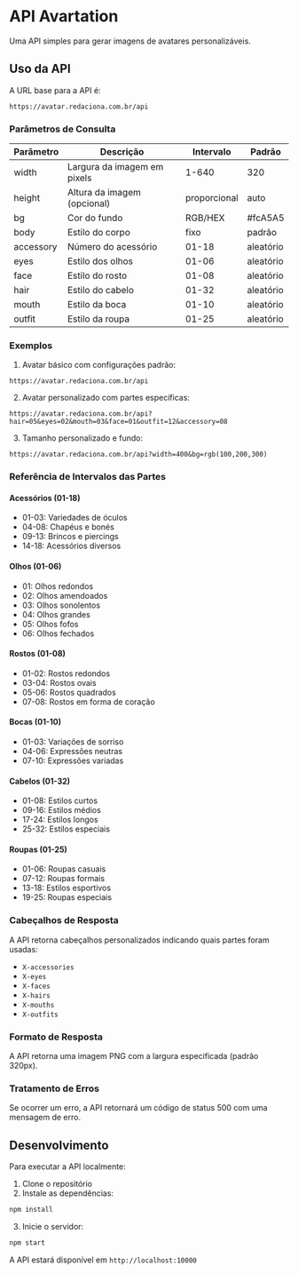 # API Avartation

Uma API simples para gerar imagens de avatares personalizáveis.

## Uso da API

A URL base para a API é:
```
https://avatar.redaciona.com.br/api
```

### Parâmetros de Consulta

| Parâmetro  | Descrição                      | Intervalo      | Padrão     |
|------------|--------------------------------|----------------|------------|
| width      | Largura da imagem em pixels    | 1-640         | 320       |
| height     | Altura da imagem (opcional)    | proporcional  | auto      |
| bg         | Cor do fundo                   | RGB/HEX       | #fcA5A5   |
| body       | Estilo do corpo               | fixo          | padrão    |
| accessory  | Número do acessório           | 01-18         | aleatório |
| eyes       | Estilo dos olhos              | 01-06         | aleatório |
| face       | Estilo do rosto               | 01-08         | aleatório |
| hair       | Estilo do cabelo              | 01-32         | aleatório |
| mouth      | Estilo da boca                | 01-10         | aleatório |
| outfit     | Estilo da roupa               | 01-25         | aleatório |

### Exemplos

1. Avatar básico com configurações padrão:
```
https://avatar.redaciona.com.br/api
```

2. Avatar personalizado com partes específicas:
```
https://avatar.redaciona.com.br/api?hair=05&eyes=02&mouth=03&face=01&outfit=12&accessory=08
```

3. Tamanho personalizado e fundo:
```
https://avatar.redaciona.com.br/api?width=400&bg=rgb(100,200,300)
```

### Referência de Intervalos das Partes

#### Acessórios (01-18)
- 01-03: Variedades de óculos
- 04-08: Chapéus e bonés
- 09-13: Brincos e piercings
- 14-18: Acessórios diversos

#### Olhos (01-06)
- 01: Olhos redondos
- 02: Olhos amendoados
- 03: Olhos sonolentos
- 04: Olhos grandes
- 05: Olhos fofos
- 06: Olhos fechados

#### Rostos (01-08)
- 01-02: Rostos redondos
- 03-04: Rostos ovais
- 05-06: Rostos quadrados
- 07-08: Rostos em forma de coração

#### Bocas (01-10)
- 01-03: Variações de sorriso
- 04-06: Expressões neutras
- 07-10: Expressões variadas

#### Cabelos (01-32)
- 01-08: Estilos curtos
- 09-16: Estilos médios
- 17-24: Estilos longos
- 25-32: Estilos especiais

#### Roupas (01-25)
- 01-06: Roupas casuais
- 07-12: Roupas formais
- 13-18: Estilos esportivos
- 19-25: Roupas especiais

### Cabeçalhos de Resposta

A API retorna cabeçalhos personalizados indicando quais partes foram usadas:
- `X-accessories`
- `X-eyes`
- `X-faces`
- `X-hairs`
- `X-mouths`
- `X-outfits`

### Formato de Resposta

A API retorna uma imagem PNG com a largura especificada (padrão 320px).

### Tratamento de Erros

Se ocorrer um erro, a API retornará um código de status 500 com uma mensagem de erro.

## Desenvolvimento

Para executar a API localmente:

1. Clone o repositório
2. Instale as dependências:
```bash
npm install
```
3. Inicie o servidor:
```bash
npm start
```

A API estará disponível em `http://localhost:10000`
